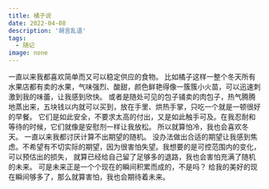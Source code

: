 ```yaml
---
title: 橘子说
date: 2022-04-08
description: '胡言乱语'
tags:
  - 随记
image: none  
---
```

一直以来我都喜欢简单而又可以稳定供应的食物。
比如橘子这样一整个冬天所有水果店都有卖的水果，气味强烈、酸甜，颜色鲜艳得像一簇簇小火苗，可以迅速刺激到我的味蕾，让我感到欣快。
或者是随处可见的包子铺卖的肉包子，热气腾腾地蒸出来，五块钱以内就可以买到，放在手里、烘热手掌，只吃一个就是一顿很好的早餐。
它们是如此安全，不要求太高的付出，又是如此触手可及。在我忍耐和等待的时候，它们就像是安慰剂一样让我放松。
所以就算怕冷，我也会喜欢冬天。
一直以来我都讨厌计算不出期望的随机。
没办法做出合适的期望让我感到焦虑。不希望有不切实际的期望，因为很害怕失望。我想要的是可控范围内的变化，可以预估出的损失，
就算已经给自己留了足够多的退路，我也会害怕充满了随机的未来。
可是未来正是一个个现在的瞬间积累而成的，不是吗？
给我的美好的现在瞬间够多了，那么就算害怕，我也会期待着未来。